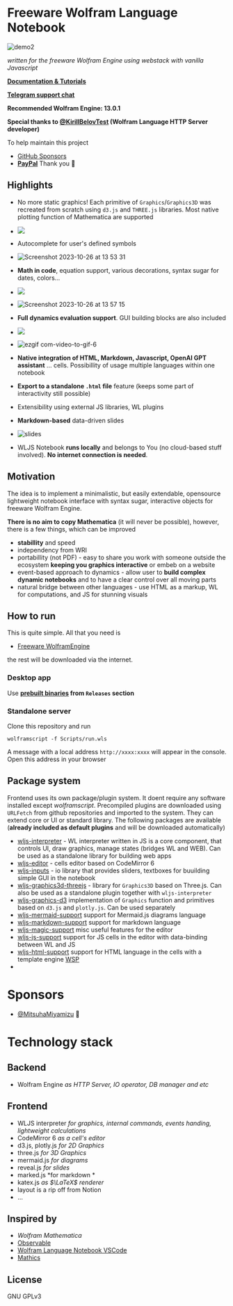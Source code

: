 # Freeware Wolfram Language Notebook

![demo2](https://github.com/JerryI/wolfram-js-frontend/assets/4111822/374982a5-f127-4fcd-89de-cb285cfb313b)

*written for the freeware Wolfram Engine using webstack with vanilla Javascript*

__[Documentation & Tutorials](https://jerryi.github.io/wljs-docs/)__

__[Telegram support chat](https://t.me/+PBotB9UJw-hiZDEy)__

**Recommended Wolfram Engine: 13.0.1**

__Special thanks to [@KirillBelovTest](https://github.com/KirillBelovTest) (Wolfram Language HTTP Server developer)__

To help maintain this project
- [GitHub Sponsors](https://github.com/sponsors/JerryI)
- [__PayPal__](https://www.paypal.com/donate/?hosted_button_id=BN9LWUUUJGW54)
Thank you 🍺 

## Highlights

- No more static graphics! Each primitive of `Graphics`/`Graphics3D` was recreated from scratch using `d3.js` and `THREE.js` libraries. Most native plotting function of Mathematica are supported

- ![](imgs/ezgif.com-optimize-5-55576aef6756b65dcc582b2f19964fa0.gif)

- Autocomplete for user's defined symbols

- ![Screenshot 2023-10-26 at 13 53 31](https://github.com/JerryI/wolfram-js-frontend/assets/4111822/58cc553c-cae6-4ece-8816-265277fe4dc2)


- __Math in code__, equation support, various decorations, syntax sugar for dates, colors...

- ![](imgs/Screenshot%202023-12-17%20at%2018.11.10.png)

- ![Screenshot 2023-10-26 at 13 57 15](https://github.com/JerryI/wolfram-js-frontend/assets/4111822/966baa06-e56d-4830-963d-e80f170b4ae9)

- __Full dynamics evaluation support__. GUI building blocks are also included

- ![](imgs/ezgif.com-optimize-8-ab1e9c4b2859b664554ba69bdd2cce07.gif)

- ![ezgif com-video-to-gif-6](https://github.com/JerryI/wolfram-js-frontend/assets/4111822/b24951ca-fb89-430b-a8c1-340ddb5263cc)


- __Native integration of HTML, Markdown, Javascript, OpenAI GPT assistant__ ... cells. Possibillity of usage multiple languages within one notebook
- __Export to a standalone `.html` file__ feature (keeps some part of interactivity still possible)
- Extensibility using external JS libraries, WL plugins

- __Markdown-based__ data-driven slides
- ![slides](imgs/ezgif.com-optimize-15.gif)

- WLJS Notebook __runs locally__ and belongs to You (no cloud-based stuff involved). __No internet connection is needed__.


## Motivation
The idea is to implement a minimalistic, but easily extendable, opensource lightweight notebook interface with syntax sugar, interactive objects for freeware Wolfram Engine.

__There is no aim to copy Mathematica__ (it will never be possible), however, there is a few things, which can be improved

- __stabillity__ and speed
- independency from WRI
- portabillity (not PDF) - easy to share you work with someone outside the ecosystem __keeping you graphics interactive__ or embeb on a website
- event-based approach to dynamics - allow user to __build complex dynamic notebooks__ and to have a clear control over all moving parts
- natural bridge between other languages - use HTML as a markup, WL for computations, and JS for stunning visuals


## How to run
This is quite simple. All that you need is

- [Freeware WolframEngine](https://www.wolfram.com/engine/)

the rest will be downloaded via the internet. 

### Desktop app
Use __[prebuilt binaries](https://github.com/JerryI/wolfram-js-frontend/releases) from `Releases` section__ 

### Standalone server
Clone this repository and run

```shell
wolframscript -f Scripts/run.wls
```
A message with a local address `http://xxxx:xxxx` will appear in the console. Open this address in your browser

## Package system
Frontend uses its own package/plugin system. It doent require any software installed except *wolframscript*. Precompiled plugins are downloaded using `URLFetch` from github repositories and imported to the system. They can extend core or UI or standard library. The following packages are available (__already included as default plugins__ and will be downloaded automatically)

- [wljs-interpreter](https://github.com/JerryI/wljs-interpreter) - WL interpreter written in JS is a core component, that controls UI, draw graphics, manage states (bridges WL and WEB). Can be used as a standalone library for building web apps
- [wljs-editor](https://github.com/JerryI/wljs-editor) - cells editor based on CodeMirror 6
- [wljs-inputs](https://github.com/JerryI/wljs-inputs) - io library that provides sliders, textboxes for buuilding simple GUI in the notebook
- [wljs-graphics3d-threejs](https://github.com/JerryI/Mathematica-ThreeJS-graphics-engine) - library for `Graphics3D` based on Three.js. Can also be used as a standalone plugin together with `wljs-interpreter`
- [wljs-graphics-d3](https://github.com/JerryI/wljs-graphics-d3) implementation of `Graphics` function and primitives based on `d3.js` and `plotly.js`. Can be used separately
- [wljs-mermaid-support](https://github.com/JerryI/wljs-mermaid-support) support for Mermaid.js diagrams language
- [wljs-markdown-support](https://github.com/JerryI/wljs-markdown-support) support for markdown language
- [wljs-magic-support](https://github.com/JerryI/wljs-magic-support) misc useful features for the editor
- [wljs-js-support](https://github.com/JerryI/wljs-js-support) support for JS cells in the editor with data-binding between WL and JS
- [wljs-html-support](https://github.com/JerryI/wljs-html-support) support for HTML language in the cells with a template engine [WSP](https://github.com/JerryI/tinyweb-mathematica/tree/master/Tinyweb)
- 

# Sponsors 
- [@MitsuhaMiyamizu](https://github.com/MitsuhaMiyamizu) 🤍

# Technology stack
## Backend
- Wolfram Engine
*as HTTP Server, IO operator, DB manager and etc*
## Frontend
- WLJS interpreter *for graphics, internal commands, events handing, lightweight calculations*
- CodeMirror 6 *as a cell's editor*
- d3.js, plotly.js *for 2D Graphics*
- three.js *for 3D Graphics*
- mermaid.js *for diagrams*
- reveal.js *for slides*
- marked.js *for markdown *
- katex.js *as $\LaTeX$ renderer*
- layout is a rip off from Notion
- ...


## Inspired by
- *Wolfram Mathematica*
- [Observable](http://observablehq.com/@jerryi)
- [Wolfram Language Notebook VSCode](https://github.com/njpipeorgan/wolfram-language-notebook)
- [Mathics](https://mathics.org)

## License
GNU GPLv3


